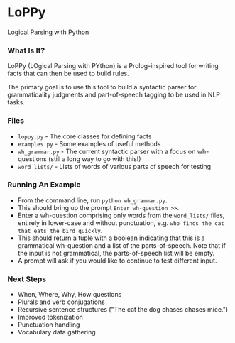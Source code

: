 # LoPPy

Logical Parsing with Python

### What Is It?

LoPPy (LOgical Parsing with PYthon) is a Prolog-inspired tool for writing facts that can then be used to build rules. 

The primary goal is to use this tool to build a syntactic parser for grammaticality judgments and part-of-speech tagging to be used in NLP tasks. 

### Files

* `loppy.py` - The core classes for defining facts
* `examples.py` - Some examples of useful methods
* `wh_grammar.py` - The current syntactic parser with a focus on wh-questions (still a long way to go with this!)
* `word_lists/` - Lists of words of various parts of speech for testing

### Running An Example

* From the command line, run `python wh_grammar.py`.
* This should bring up the prompt `Enter wh-question >>`.
* Enter a wh-question comprising only words from the `word_lists/` files, entirely in lower-case and without punctuation, e.g. `who finds the cat that eats the bird quickly`.
* This should return a tuple with a boolean indicating that this is a grammatical wh-question and a list of the parts-of-speech. Note that if the input is not grammatical, the parts-of-speech list will be empty.
* A prompt will ask if you would like to continue to test different input.

### Next Steps

* When, Where, Why, How questions
* Plurals and verb conjugations
* Recursive sentence structures ("The cat the dog chases chases mice.")
* Improved tokenization
* Punctuation handling
* Vocabulary data gathering
